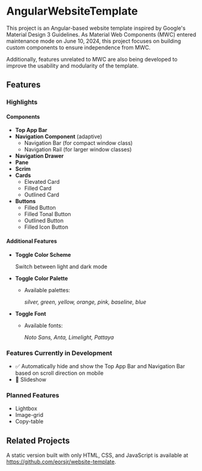 # AngularWebsiteTemplate

This project is an Angular-based website template inspired by Google's Material Design 3 Guidelines. As Material Web Components (MWC) entered maintenance mode on June 10, 2024, this project focuses on building custom components to ensure independence from MWC.

Additionally, features unrelated to MWC are also being developed to improve the usability and modularity of the template.

## Features

### Highlights

#### Components
- **Top App Bar**
- **Navigation Component** (adaptive)
    - Navigation Bar (for compact window class)
    - Navigation Rail (for larger window classes)
- **Navigation Drawer**
- **Pane**
- **Scrim**
- **Cards**
    - Elevated Card
    - Filled Card
    - Outlined Card
- **Buttons**
    - Filled Button
    - Filled Tonal Button
    - Outlined Button
    - Filled Icon Button

#### Additional Features
- **Toggle Color Scheme**
    
    Switch between light and dark mode

- **Toggle Color Palette**

    - Available palettes:
        
        *silver, green, yellow, orange, pink, baseline, blue*

- **Toggle Font**

    - Available fonts:

        *Noto Sans, Anta, Limelight, Pattaya*


### Features Currently in Development
- :white_check_mark: Automatically hide and show the Top App Bar and Navigation Bar based on scroll direction on mobile
- :construction: Slideshow

### Planned Features
- Lightbox
- Image-grid
- Copy-table

## Related Projects

A static version built with only HTML, CSS, and JavaScript is available at https://github.com/eorsjr/website-template.